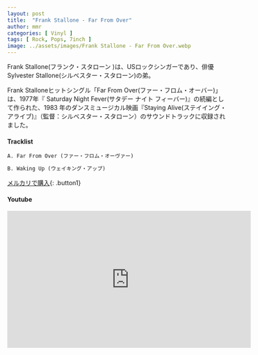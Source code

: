```yaml
---
layout: post
title:  "Frank Stallone - Far From Over"
author: mmr
categories: [ Vinyl ]
tags: [ Rock, Pops, 7inch ]
image: ../assets/images/Frank Stallone - Far From Over.webp
---
```


Frank Stallone(フランク・スタローン )は、USロックシンガーであり、俳優Sylvester Stallone(シルベスター・スタローン)の弟。

Frank Stalloneヒットシングル「Far From Over(ファー・フロム・オーバー)」は、1977年『 Saturday Night Fever(サタデー ナイト フィーバー)』の続編として作られた、1983 年のダンスミュージカル映画『Staying Alive(ステイイング・アライブ)』（監督：シルベスター・スタローン）のサウンドトラックに収録されました。

#### Tracklist
```md
A. Far From Over (ファー・フロム・オーヴァー)

B. Waking Up (ウェイキング・アップ)
```

[メルカリで購入](https://jp.mercari.com/item/m34024592015?afid=6142608987){: .button1}

#### Youtube
<iframe width="560" height="315" src="https://www.youtube.com/embed/KAv500Q6bfA?si=HS0K294sqBpGmzt_" title="YouTube video player" frameborder="0" allow="accelerometer; autoplay; clipboard-write; encrypted-media; gyroscope; picture-in-picture; web-share" referrerpolicy="strict-origin-when-cross-origin" allowfullscreen></iframe>